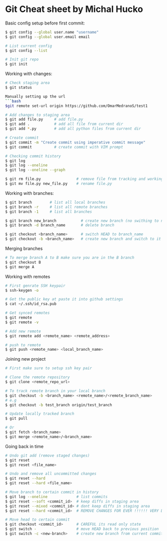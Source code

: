  # Git Cheat sheet by Michal Hucko
Basic config setup before first commit:
```bash
$ git config --global user.name "username"
$ git config --global user.email email 

# List current config
$ git config --list 

# Init git repo
$ git init 
```
Working with changes:
```bash
# Check staging area
$ git status

Manually setting up the url
```bash
$git remote set-url origin https://github.com/OmarMedranoS/test1

# Add changes to staging area  
$ git add file.py     # add file.py 
$ git add .           # add all file from current dir   
$ git add *.py        # add all python files from current dir

# Create commit
$ git commit -m "Create commit using imperative commit message"
$ git commit          # create commit with VIM prompt 

# Checking commit history
$ git log             
$ git log --oneline  
$ git log --oneline --graph

$ git rm file.py                # remove file from tracking and working tree
$ git mv file.py new_file.py    # rename file.py 
```

Working with branches:
```bash
$ git branch        # list all local branches 
$ git branch -r     # list all remote branches
$ git branch -1     # list all branches

$ git branch new_branch           # create new branch (no swithing to new branch)
$ git branch -d branch_name       # delete branch

$ git checkout <branch_name>      # switch HEAD to branch_name
$ git checkout -b <branch_name>   # create new branch and switch to it
```

Merging branches
``` bash
# To merge branch A to B make sure you are in the B branch 
$ git checkout B
$ git merge A
```

Working with remotes 
```bash
# First genrate SSH keypair 
$ ssh-keygen -o 

# Get the public key at paste it into github settings 
$ cat ~/.ssh/id_rsa.pub

# Get synced remotes 
$ git remote 
$ git remote -v 

# Add new remote 
$ git remote add <remote_name> <remote_address>

# push to remote 
$ git push <remote_name> <local_branch_name>
```

Joining new project
```bash
# First make sure to setup ssh key pair

# Clone the remote repository 
$ git clone <remote_repo_url>

# To track remote branch in your local branch 
$ git checkout -b <branch_name> <remote_name>/<remote_branch_name>
# e.g
$ git checkout -b test_branch origin/test_branch

# Update locally tracked branch 
$ git pull 

# Or 
$ git fetch <branch_name>
$ git merge <remote_name>/<branch_name>
```

Going back in time 
```bash
# Undo git add (remove staged changes)
$ git reset 
$ git reset <file_name>

# Undo and remove all uncommitted changes 
$ git reset --hard 
$ git reset --hard <file_name>

# Move branch to certain commit in history 
$ git log --oneline             # list commits
$ git reset --soft <commit_id>  # keep diffs in staging area
$ git reset --mixed <commit_id> # dont keep diffs in staging area
$ git reset --hard <commit_id>  # REMOVE CHANGES FOR EVER !!!!!! VERY DANGEROUS

# Move head to certain commit
$ git checkout <commit_id>      # CAREFUL its read only state
$ git switch -                  # move HEAD back to previous position
$ git switch -c <new-branch>    # create new branch from current commit
```

